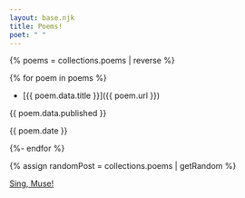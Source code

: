 ```yaml
---
layout: base.njk
title: Poems!
poet: " "
---
```


{% poems = collections.poems | reverse %}

{% for poem in poems %}
 - [{{ poem.data.title }}]({{ poem.url }})
 
 {{ poem.data.published }}
 
 {{ poem.date }}

{%- endfor %}

{% assign randomPost = collections.poems | getRandom %}

<div id='random'>
<a href="{{randomPost.url}}">Sing, Muse!</a>
</div>

